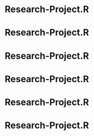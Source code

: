 # Research-Project.R
# Research-Project.R
# Research-Project.R
# Research-Project.R
# Research-Project.R
# Research-Project.R
